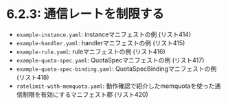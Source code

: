 # **6.2.3**: 通信レートを制限する

- `example-instance.yaml`: instanceマニフェストの例 (リスト414)
- `example-handler.yaml`: handlerマニフェストの例 (リスト415)
- `example-rule.yaml`: ruleマニフェストの例 (リスト416)
- `example-quota-spec.yaml`: QuotaSpecマニフェストの例 (リスト417)
- `example-quota-spec-binding.yaml`: QuotaSpecBindingマニフェストの例 (リスト418)
- `ratelimit-with-memquota.yaml`: 動作確認で紹介したmemquotaを使った通信制限を有効にするマニフェスト郡 (リスト420)
